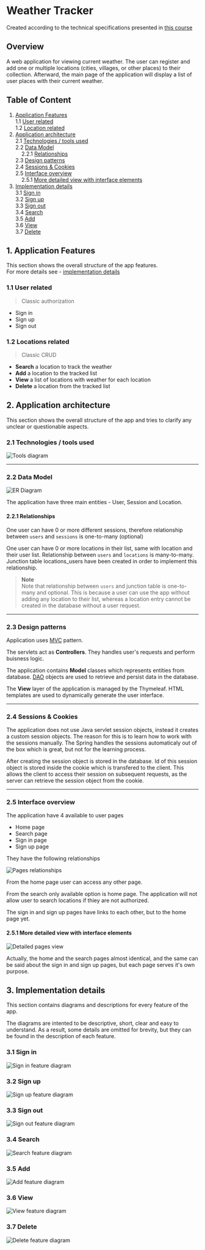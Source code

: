 # Weather Tracker

Created according to the technical specifications presented
in [this course](https://zhukovsd.github.io/java-backend-learning-course/Projects/WeatherViewer/)

## Overview

A web application for viewing current weather. The user can register and add one or multiple locations (cities, villages, or other places) to their collection. Afterward, the main page of the application will display a list of user places with their current weather.

## Table of Content

1. [Application Features](#1-application-features)  
    1.1 [User related](#11-user-related)  
    1.2 [Location related](#12-locations-related)
2. [Application architecture](#2-application-architecture)  
    2.1 [Technologies / tools used](#21-technologies--tools-used)  
    2.2 [Data Model](#22-data-model)  
        2.2.1 [Relationships](#221-relationships)  
    2.3 [Design patterns](#23-design-patterns)  
    2.4 [Sessions & Cookies](#24-sessions--cookies)  
    2.5 [Interface overview](#25-interface-overview)  
        2.5.1 [More detailed view with interface elements](#251-more-detailed-view-with-interface-elements)
3. [Implementation details](#3-implementation-details)  
    3.1 [Sign in](#31-sign-in)  
    3.2 [Sign up](#32-sign-up)  
    3.3 [Sign out](#33-sign-out)  
    3.4 [Search](#34-search)  
    3.5 [Add](#35-add)  
    3.6 [View](#36-view)  
    3.7 [Delete](#37-delete)  

## 1. Application Features

This section shows the overall structure of the app features.  
For more details see - [implementation details](#3-implementation-details)

### 1.1 User related

> Classic authorization

- Sign in
- Sign up
- Sign out

### 1.2 Locations related

> Classic CRUD

- **Search** a location to track the weather
- **Add** a location to the tracked list
- **View** a list of locations with weather for each location
- **Delete** a location from the tracked list

## 2. Application architecture

This section shows the overall structure of the app and tries to clarify any unclear or questionable aspects.

### 2.1 Technologies / tools used

![Tools diagram](img/Tools.svg)

---

### 2.2 Data Model

![ER Diagram](img/ER%20Diagram.svg)

The application have three main entities - User, Session and Location.

#### **2.2.1 Relationships**

One user can have 0 or more different sessions, therefore relationship between `users` and `sessions` is one-to-many (optional)

One user can have 0 or more locations in their list, same with location and their user list. Relationship between `users` and `locations` is many-to-many. Junction table locations_users have been created in order to implement this relationship.  
> **Note**  
> Note that relationship between `users` and junction table is one-to-many and optional. This is because a user can use the app without adding any location to their list, whereas a location entry cannot be created in the database without a user request.

---

### 2.3 Design patterns

Application uses [MVC](https://en.wikipedia.org/wiki/Model%E2%80%93view%E2%80%93controller) pattern.

The servlets act as **Controllers**. They handles user's requests and perform buisness logic.

The application contains **Model** classes which represents entities from database. [DAO](https://en.wikipedia.org/wiki/Data_access_object) objects are used to retrieve and persist data in the database.

The **View** layer of the application is managed by the Thymeleaf. HTML templates are used to dynamically generate the user interface.

---

### 2.4 Sessions & Cookies

The application does not use Java servlet session objects, instead it creates a custom session objects. The reason for this is to learn how to work with the sessions manually. The Spring handles the sessions automaticaly out of the box which is great, but not for the learning process.

After creating the session object is stored in the database. Id of this session object is stored inside the cookie which is transfered to the client. This allows the client to access their session on subsequent requests, as the server can retrieve the session object from the cookie.

---

### 2.5 Interface overview

The application have 4 available to user pages

- Home page
- Search page
- Sign in page
- Sign up page

They have the following relationships

![Pages relationships](img/Pages%20simple.svg)

From the home page user can access any other page.

From the search only available option is home page. The application will not allow user to search locations if thiey are not authorized.

The sign in and sign up pages have links to each other, but to the home page yet.

#### **2.5.1 More detailed view with interface elements**

![Detailed pages view](img/Pages.svg)

Actually, the home and the search pages almost identical, and the same can be said about the sign in and sign up pages, but each page serves it's own purpose.

## 3. Implementation details

This section contains diagrams and descriptions for every feature of the app.

The diagrams are intented to be descriptive, short, clear and easy to understand. As a result, some details are omitted for brevity, but they can be found in the description of each feature.

### 3.1 Sign in

![Sign in feature diagram](img/Sign-in.svg)

### 3.2 Sign up

![Sign up feature diagram](img/Sign-up.svg)

### 3.3 Sign out

![Sign out feature diagram](img/Sign-out.svg)

### 3.4 Search

![Search feature diagram](img/Search.svg)

### 3.5 Add

![Add feature diagram](img/Add.svg)

### 3.6 View

![View feature diagram](img/View.svg)

### 3.7 Delete

![Delete feature diagram](img/Delete.svg)
